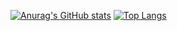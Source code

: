 [![Anurag's GitHub stats](https://github-readme-stats.vercel.app/api?username=7bpie)](https://github.com/anuraghazra/github-readme-stats)
[![Top Langs](https://github-readme-stats.vercel.app/api/top-langs/?username=7bpie)](https://github.com/anuraghazra/github-readme-stats)
